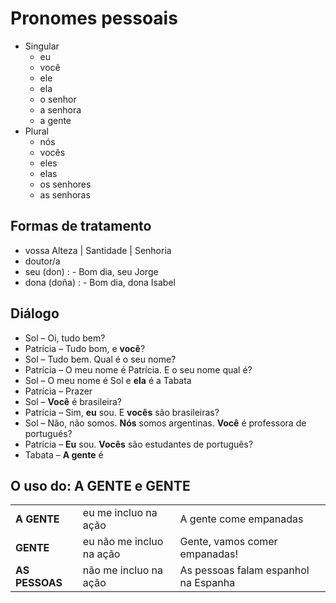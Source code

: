 # Pronomes pessoais

* Singular
  * eu
  * você
  * ele
  * ela
  * o senhor
  * a senhora
  * a gente
* Plural
  * nós
  * vocês
  * eles
  * elas
  * os senhores
  * as senhoras

## Formas de tratamento

* vossa Alteza | Santidade | Senhoria
* doutor/a
* seu (don) : - Bom dia, seu Jorge
* dona (doña) : - Bom dia, dona Isabel

## Diálogo

* Sol –  Oi, tudo bem?
* Patrícia – Tudo bom, e **você**?
* Sol – Tudo bem. Qual é o seu nome?
* Patrícia – O meu nome é Patrícia. E o seu nome qual é?
* Sol – O meu nome é Sol e **ela** é a Tabata
* Patrícia – Prazer
* Sol – **Você** é brasileira?
* Patrícia – Sim, **eu** sou. E **vocês** são brasileiras?
* Sol – Não, não somos. **Nós** somos argentinas. **Você** é professora de portugués?
* Patrícia – **Eu** sou. **Vocês** são estudantes de português?
* Tabata – **A gente** é

## O uso do: A GENTE e GENTE

| | | |
| -- | -- | -- |
| **A GENTE**    | eu me incluo na ação     | A gente come empanadas |
| **GENTE**      | eu não me incluo na ação | Gente, vamos comer empanadas! |
| **AS PESSOAS** | não me incluo na ação    | As pessoas falam espanhol na Espanha |

